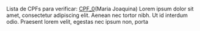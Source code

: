 
Lista de CPFs para verificar:
[CPF_0](517.782.226-98)(Maria Joaquina)
Lorem ipsum dolor sit amet, consectetur adipiscing elit. Aenean nec tortor nibh. Ut id interdum odio. Praesent lorem velit, egestas nec ipsum non, porta 